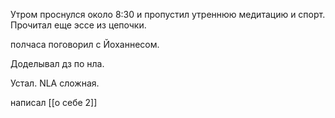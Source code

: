 Утром проснулся около 8:30 и пропустил утреннюю медитацию и спорт. Прочитал еще эссе из цепочки.

полчаса поговорил с Йоханнесом.

Доделывал дз по нла.

Устал. NLA сложная.

написал [[о себе 2]]